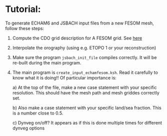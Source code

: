 # Tutorial:

To generate ECHAM6 and JSBACH input files from a new FESOM mesh, follow these steps:

1) Compute the CDO grid description for A FESOM grid. See [here](https://gitlab.dkrz.de/FESOM/fesom2/blob/master/docs/convert_grid_to_nc.md)
2) Interpolate the orography (using e.g. ETOPO 1 or your reconstruction)
3) Make sure the program `jsbach_init_file` compiles correctly. It will be re-built during the main program.
4) The main program is `create_input_echamfesom.ksh`. Read it carefully to know what it is doing!! Of particular importance is:

    a) At the top of the file, make a new case statement with your specific resolution. This should have the mesh path and mesh griddes correctly set.
    
    b) Also make a case statement with your specific land/sea fraction. This is a number close to 0.5.
    
    c) Dynveg on/off? It appears as if this is done multiple times for different dynveg options
